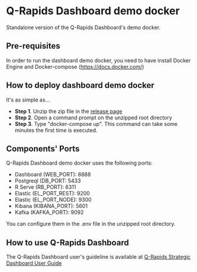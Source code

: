 # Q-Rapids Dashboard demo docker

Standalone version of the Q-Rapids Dashboard's demo docker.

## Pre-requisites
In order to run the dashboard demo docker, you need to have install Docker Engine and Docker-compose (https://docs.docker.com/)

## How to deploy dashboard demo docker

It's as simple as...
* **Step 1**. Unzip the zip file in the [release page](https://github.com/q-rapids/qrapids-dashboarddemo-docker/releases/tag/v1-standalone)
* **Step 2**. Open a command prompt on the unzipped root directory
* **Step 3**. Type "docker-compose up". This command can take some minutes the first time is executed.

## Components' Ports
Q-Rapids Dashboard demo docker uses the following ports:
* Dashboard (WEB_PORT): 8888
* Postgreql (DB_PORT: 5433
* R Serve (RB_PORT): 6311
* Elastic (EL_PORT_REST): 9200
* Elastic (EL_PORT_NODE): 9300
* Kibana (KIBANA_PORT): 5601
* Kafka (KAFKA_PORT): 9092

You can configure them in the .env file in the unzipped root directory.

## How to use Q-Rapids Dashboard
The Q-Rapids Dashboard user's guideline is available at [Q-Rapids Strategic Dashboard User Guide](https://github.com/q-rapids/qrapids-dashboard/wiki/User-Guide)
